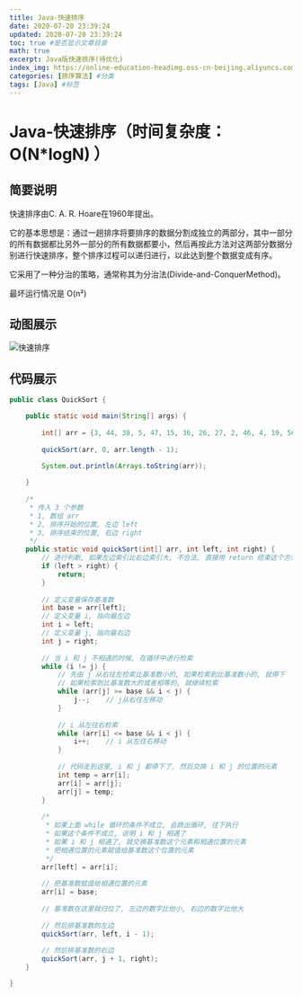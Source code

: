```yaml
---
title: Java-快速排序
date: 2020-07-20 23:39:24
updated: 2020-07-20 23:39:24
toc: true #是否显示文章目录
math: true
excerpt: Java版快速排序(待优化)
index_img: https://online-education-headimg.oss-cn-beijing.aliyuncs.com/%E5%8D%9A%E5%AE%A2/%E5%85%AC%E5%85%B1%E5%9B%BE%E7%89%87%E8%B5%84%E6%BA%90/post_default_img.png
categories: [排序算法] #分类
tags: [Java] #标签
---
```




# Java-快速排序（时间复杂度：O(N*logN) ）



## 简要说明
快速排序由C. A. R. Hoare在1960年提出。

它的基本思想是：通过一趟排序将要排序的数据分割成独立的两部分，其中一部分的所有数据都比另外一部分的所有数据都要小，然后再按此方法对这两部分数据分别进行快速排序，整个排序过程可以递归进行，以此达到整个数据变成有序。

它采用了一种分治的策略，通常称其为分治法(Divide-and-ConquerMethod)。

最坏运行情况是 O(n²)



## 动图展示

![快速排序](https://online-education-headimg.oss-cn-beijing.aliyuncs.com/%E5%8D%9A%E5%AE%A2/%E5%8D%9A%E5%AE%A2%E6%96%87%E7%AB%A0%E5%9B%BE%E7%89%87/quickSort.gif)



## 代码展示

```java
public class QuickSort {

	public static void main(String[] args) {
		
		int[] arr = {3, 44, 38, 5, 47, 15, 36, 26, 27, 2, 46, 4, 19, 50, 48};
		
		quickSort(arr, 0, arr.length - 1);
		
		System.out.println(Arrays.toString(arr));

	}
	
	/*
	 * 传入 3 个参数
	 * 1, 数组 arr
	 * 2, 排序开始的位置, 左边 left
	 * 3, 排序结束的位置, 右边 right
	 */
	public static void quickSort(int[] arr, int left, int right) {
		// 进行判断, 如果左边索引比右边索引大, 不合法, 直接用 return 结束这个方法
		if (left > right) {
			return;
		}
		
		// 定义变量保存基准数
		int base = arr[left];
		// 定义变量 i, 指向最左边
		int i = left;
		// 定义变量 j, 指向最右边
		int j = right;
		
		// 当 i 和 j 不相遇的时候, 在循环中进行检索
		while (i != j) {
			// 先由 j 从右往左检索比基准数小的, 如果检索到比基准数小的, 就停下
			// 如果检索到比基准数大的或者相等的, 就继续检索
			while (arr[j] >= base && i < j) {
				j--;	// j从右往左移动
			}
			
			// i 从左往右检索
			while (arr[i] <= base && i < j) {
				i++;	// i 从左往右移动
			}
			
			// 代码走到这里, i 和 j 都停下了, 然后交换 i 和 j 的位置的元素
			int temp = arr[i];
			arr[i] = arr[j];
			arr[j] = temp;
		}
		
		/*
		 * 如果上面 while 循环的条件不成立, 会跳出循环, 往下执行
		 * 如果这个条件不成立, 说明 i 和 j 相遇了
		 * 如果 i 和 j 相遇了, 就交换基准数这个元素和相遇位置的元素
		 * 把相遇位置的元素赋值给基准数这个位置的元素
		 */
		arr[left] = arr[i];
		
		// 把基准数赋值给相遇位置的元素
		arr[i] = base;
		
		// 基准数在这里就归位了, 左边的数字比他小, 右边的数字比他大
		
		// 然后排基准数的左边
		quickSort(arr, left, i - 1);
		
		// 然后排基准数的右边
		quickSort(arr, j + 1, right);
	}

}
```